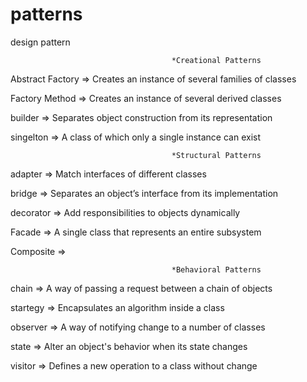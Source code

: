 # patterns
design pattern 

										*Creational Patterns

Abstract Factory => Creates an instance of several families of classes


Factory Method   =>	Creates an instance of several derived classes

builder          => Separates object construction from its representation

singelton        => A class of which only a single instance can exist


										*Structural Patterns

adapter         =>  Match interfaces of different classes

bridge          =>	Separates an object’s interface from its implementation

decorator       =>  Add responsibilities to objects dynamically

Facade	        =>  A single class that represents an entire subsystem

Composite       =>



										*Behavioral Patterns
										
chain           => A way of passing a request between a chain of objects

startegy        => Encapsulates an algorithm inside a class

observer        => A way of notifying change to a number of classes

state           => Alter an object's behavior when its state changes

visitor         => Defines a new operation to a class without change

